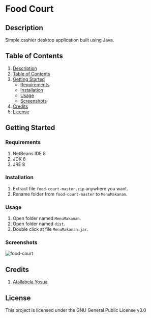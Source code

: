 # Food Court

## Description

Simple cashier desktop application built using Java.

## Table of Contents

1. [Description](#description)
2. [Table of Contents](#table-of-contents)
3. [Getting Started](#getting-started)
   - [Requirements](#requirements)
   - [Installation](#installation)
   - [Usage](#usage)
   - [Screenshots](#screenshots)
4. [Credits](#credits)
5. [License](#license)

## Getting Started

### Requirements

1. NetBeans IDE 8
2. JDK 8
3. JRE 8

### Installation 

1. Extract file ```food-court-master.zip``` anywhere you want.
2. Rename folder from ```food-court-master``` to ```MenuMakanan```.

### Usage

1. Open folder named ```MenuMakanan```.
2. Open folder named ```dist```.
3. Double click at file ```MenuMakanan.jar```.

### Screenshots

![food-court](https://justanaivedreamer.files.wordpress.com/2018/12/food-court.png)

## Credits

1. [Atallabela Yosua](https://github.com/A-Naive-Dreamer)

## License

This project is licensed under the GNU General Public License v3.0
